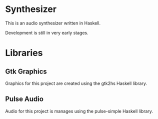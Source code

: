 # Synthesizer

This is an audio synthesizer written in Haskell.

Development is still in very early stages.

# Libraries

## Gtk Graphics

Graphics for this project are created using the gtk2hs Haskell library.

## Pulse Audio

Audio for this project is manages using the pulse-simple Haskell library.
